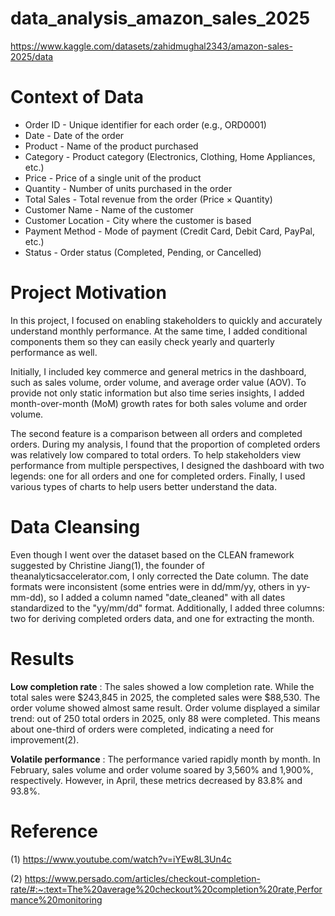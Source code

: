 # data_analysis_amazon_sales_2025
https://www.kaggle.com/datasets/zahidmughal2343/amazon-sales-2025/data

# Context of Data
- Order ID - Unique identifier for each order (e.g., ORD0001)
- Date - Date of the order
- Product - Name of the product purchased
- Category - Product category (Electronics, Clothing, Home Appliances, etc.)
- Price - Price of a single unit of the product
- Quantity - Number of units purchased in the order
- Total Sales - Total revenue from the order (Price × Quantity)
- Customer Name - Name of the customer
- Customer Location - City where the customer is based
- Payment Method - Mode of payment (Credit Card, Debit Card, PayPal, etc.)
- Status - Order status (Completed, Pending, or Cancelled)

# Project Motivation
In this project, I focused on enabling stakeholders to quickly and accurately understand monthly performance. At the same time, I added conditional components them  so they can easily check yearly and quarterly performance as well.

Initially, I included key commerce and general metrics in the dashboard, such as sales volume, order volume, and average order value (AOV). To provide not only static information but also time series insights, I added month-over-month (MoM) growth rates for both sales volume and order volume.

The second feature is a comparison between all orders and completed orders. During my analysis, I found that the proportion of completed orders was relatively low compared to total orders. To help stakeholders view performance from multiple perspectives, I designed the dashboard with two legends: one for all orders and one for completed orders.
Finally, I used various types of charts to help users better understand the data.

# Data Cleansing
Even though I went over the dataset based on the CLEAN framework suggested by Christine Jiang(1), the founder of theanalyticsaccelerator.com, I only corrected the Date column. The date formats were inconsistent (some entries were in dd/mm/yy, others in yy-mm-dd), so I added a column named "date_cleaned" with all dates standardized to the "yy/mm/dd" format.
Additionally, I added three columns: two for deriving completed orders data, and one for extracting the month.

# Results
**Low completion rate** : 
The sales showed a low completion rate. While the total sales were $243,845 in 2025, the completed sales were $88,530. The order volume showed almost same result. Order volume displayed a similar trend: out of 250 total orders in 2025, only 88 were completed. This means about one-third of orders were completed, indicating a need for improvement(2).

**Volatile performance** : 
The performance varied rapidly month by month. In February, sales volume and order volume soared by 3,560% and 1,900%, respectively. However, in April, these metrics decreased by 83.8% and 93.8%.

# Reference
(1) https://www.youtube.com/watch?v=iYEw8L3Un4c

(2) https://www.persado.com/articles/checkout-completion-rate/#:~:text=The%20average%20checkout%20completion%20rate,Performance%20monitoring
